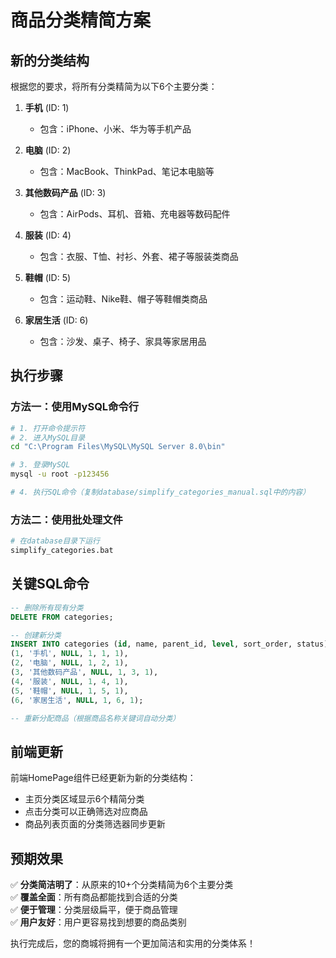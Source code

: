 # 商品分类精简方案

## 新的分类结构

根据您的要求，将所有分类精简为以下6个主要分类：

1. **手机** (ID: 1)
   - 包含：iPhone、小米、华为等手机产品

2. **电脑** (ID: 2)  
   - 包含：MacBook、ThinkPad、笔记本电脑等

3. **其他数码产品** (ID: 3)
   - 包含：AirPods、耳机、音箱、充电器等数码配件

4. **服装** (ID: 4)
   - 包含：衣服、T恤、衬衫、外套、裙子等服装类商品

5. **鞋帽** (ID: 5)
   - 包含：运动鞋、Nike鞋、帽子等鞋帽类商品

6. **家居生活** (ID: 6)
   - 包含：沙发、桌子、椅子、家具等家居用品

## 执行步骤

### 方法一：使用MySQL命令行
```bash
# 1. 打开命令提示符
# 2. 进入MySQL目录
cd "C:\Program Files\MySQL\MySQL Server 8.0\bin"

# 3. 登录MySQL
mysql -u root -p123456

# 4. 执行SQL命令（复制database/simplify_categories_manual.sql中的内容）
```

### 方法二：使用批处理文件
```bash
# 在database目录下运行
simplify_categories.bat
```

## 关键SQL命令

```sql
-- 删除所有现有分类
DELETE FROM categories;

-- 创建新分类
INSERT INTO categories (id, name, parent_id, level, sort_order, status) VALUES
(1, '手机', NULL, 1, 1, 1),
(2, '电脑', NULL, 1, 2, 1),
(3, '其他数码产品', NULL, 1, 3, 1),
(4, '服装', NULL, 1, 4, 1),
(5, '鞋帽', NULL, 1, 5, 1),
(6, '家居生活', NULL, 1, 6, 1);

-- 重新分配商品（根据商品名称关键词自动分类）
```

## 前端更新

前端HomePage组件已经更新为新的分类结构：
- 主页分类区域显示6个精简分类
- 点击分类可以正确筛选对应商品
- 商品列表页面的分类筛选器同步更新

## 预期效果

✅ **分类简洁明了**：从原来的10+个分类精简为6个主要分类  
✅ **覆盖全面**：所有商品都能找到合适的分类  
✅ **便于管理**：分类层级扁平，便于商品管理  
✅ **用户友好**：用户更容易找到想要的商品类别  

执行完成后，您的商城将拥有一个更加简洁和实用的分类体系！ 